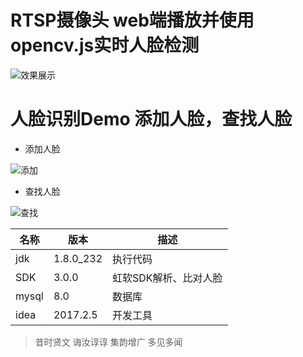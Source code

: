 # RTSP摄像头 web端播放并使用opencv.js实时人脸检测 #
![效果展示](https://img-blog.csdnimg.cn/20200625093430189.gif)
# 人脸识别Demo 添加人脸，查找人脸 #
- 添加人脸

![添加](https://img-blog.csdnimg.cn/20200407181351989.png)

- 查找人脸

![查找](https://img-blog.csdnimg.cn/20200407181544728.png)


| 名称 | 版本 | 描述 |
| ------ | ------ | ------ |
| jdk | 1.8.0_232 | 执行代码|
| SDK | 3.0.0 | 虹软SDK解析、比对人脸 |
| mysql | 8.0 | 数据库 |
| idea | 2017.2.5 | 开发工具 |

> 昔时贤文 诲汝谆谆
> 集韵增广 多见多闻
